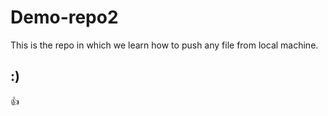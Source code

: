 # Demo-repo2

This is the repo in which we learn how to push any file from local machine.

## :)

👍
